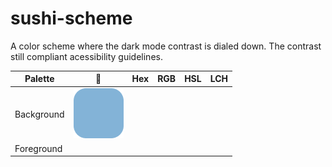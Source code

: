 # sushi-scheme

A color scheme where the dark mode contrast is dialed down. The contrast still compliant acessibility guidelines. 

Palette | :art: | Hex | RGB | HSL | LCH |
---     |---    |---  |---  |---  |---  |
Background | ![sushi](https://github.com/sashiku/sushi-scheme/blob/9c681b809b3156730cd1249ffe0502bfde59b000/Assets/Rectangle%202035.png)
Foreground | 
